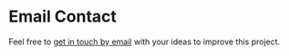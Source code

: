 # Email Contact

Feel free to [get in touch by email](mailto:digitalpalidictionary@gmail.com) with your ideas to improve this project. 
